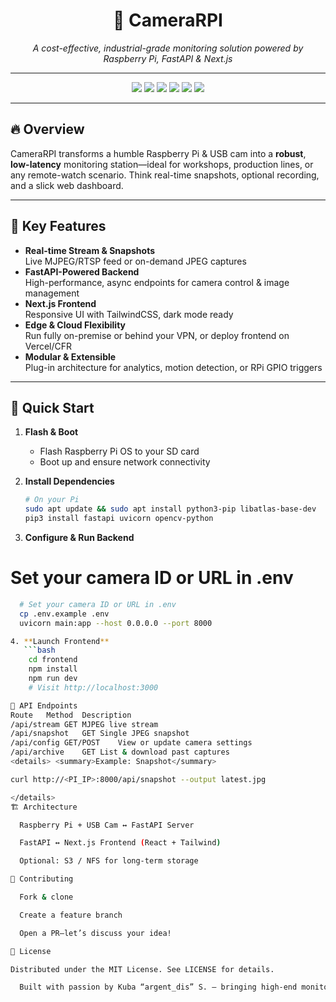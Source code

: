 <h1 align="center">📸 CameraRPI</h1>
<p align="center">
  <i>A cost-effective, industrial-grade monitoring solution powered by Raspberry Pi, FastAPI & Next.js</i>
</p>

---

<p align="center">
  <img src="https://img.shields.io/badge/Raspberry%20Pi-OS-A22846?style=for-the-badge&logo=raspberry-pi&logoColor=white" />
  <img src="https://img.shields.io/badge/FastAPI-009688?style=for-the-badge&logo=fastapi&logoColor=white" />
  <img src="https://img.shields.io/badge/Next.js-000000?style=for-the-badge&logo=next.js&logoColor=white" />
  <img src="https://img.shields.io/badge/TailwindCSS-06B6D4?style=for-the-badge&logo=tailwindcss&logoColor=white" />
  <img src="https://img.shields.io/badge/Python-3776AB?style=for-the-badge&logo=python&logoColor=white" />
  <img src="https://img.shields.io/badge/TypeScript-3178C6?style=for-the-badge&logo=typescript&logoColor=white" />
</p>

---

## 🔥 Overview

CameraRPI transforms a humble Raspberry Pi & USB cam into a **robust**, **low-latency** monitoring station—ideal for workshops, production lines, or any remote-watch scenario. Think real-time snapshots, optional recording, and a slick web dashboard.

---

## 🎯 Key Features

- **Real-time Stream & Snapshots**  
  Live MJPEG/RTSP feed or on-demand JPEG captures  
- **FastAPI-Powered Backend**  
  High-performance, async endpoints for camera control & image management  
- **Next.js Frontend**  
  Responsive UI with TailwindCSS, dark mode ready  
- **Edge & Cloud Flexibility**  
  Run fully on-premise or behind your VPN, or deploy frontend on Vercel/CFR  
- **Modular & Extensible**  
  Plug-in architecture for analytics, motion detection, or RPi GPIO triggers  

---

## 🚀 Quick Start

1. **Flash & Boot**  
   - Flash Raspberry Pi OS to your SD card  
   - Boot up and ensure network connectivity  

2. **Install Dependencies**  
   ```bash
   # On your Pi
   sudo apt update && sudo apt install python3-pip libatlas-base-dev
   pip3 install fastapi uvicorn opencv-python

3. **Configure & Run Backend**

# Set your camera ID or URL in .env
  ```bash
    # Set your camera ID or URL in .env
    cp .env.example .env
    uvicorn main:app --host 0.0.0.0 --port 8000

  4. **Launch Frontend**
     ```bash
      cd frontend
      npm install
      npm run dev
      # Visit http://localhost:3000

🔌 API Endpoints
Route	Method	Description
/api/stream	GET	MJPEG live stream
/api/snapshot	GET	Single JPEG snapshot
/api/config	GET/POST	View or update camera settings
/api/archive	GET	List & download past captures
<details> <summary>Example: Snapshot</summary>

curl http://<PI_IP>:8000/api/snapshot --output latest.jpg

</details>
🏗️ Architecture

    Raspberry Pi + USB Cam ↔️ FastAPI Server

    FastAPI ↔️ Next.js Frontend (React + Tailwind)

    Optional: S3 / NFS for long-term storage

🤝 Contributing

    Fork & clone

    Create a feature branch

    Open a PR—let’s discuss your idea!

📄 License

Distributed under the MIT License. See LICENSE for details.

    Built with passion by Kuba “argent_dis” S. — bringing high-end monitoring to life 🚀
